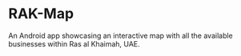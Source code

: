 # RAK-Map
An Android app showcasing an interactive map with all the available businesses within Ras al Khaimah, UAE.

